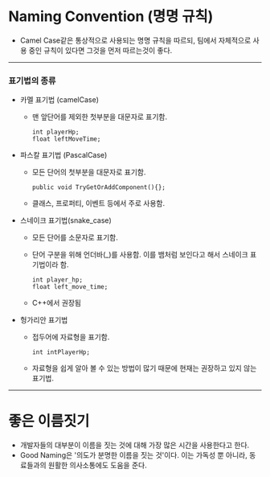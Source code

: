 Naming Convention (명명 규칙)
=====

+ Camel Case같은 통상적으로 사용되는 명명 규칙을 따르되, 팀에서 자체적으로 사용 중인 규칙이 있다면 그것을 먼저 따르는것이 좋다.

-----
### 표기법의 종류
+ 카멜 표기법 (camelCase)
  + 맨 앞단어를 제외한 첫부분을 대문자로 표기함.
  
        int playerHp;
        float leftMoveTime;
      
+ 파스칼 표기법 (PascalCase)
  + 모든 단어의 첫부분을 대문자로 표기함.
  
        public void TryGetOrAddComponent(){};
      
  + 클래스, 프로퍼티, 이벤트 등에서 주로 사용함.

+ 스네이크 표기법(snake_case)
  + 모든 단어를 소문자로 표기함.
  + 단어 구분을 위해 언더바(_)를 사용함. 이를 뱀처럼 보인다고 해서 스네이크 표기법이라 함.
  
        int player_hp;
        float left_move_time;
      
  + C++에서 권장됨
  
+ 헝가리안 표기법
  + 접두어에 자료형을 표기함.
    
        int intPlayerHp;
      
  + 자료형을 쉽게 알아 볼 수 있는 방법이 많기 때문에 현재는 권장하고 있지 않는 표기법.
-----
좋은 이름짓기
=====

+ 개발자들의 대부분이 이름을 짓는 것에 대해 가장 많은 시간을 사용한다고 한다.
+ Good Naming은 '의도가 분명한 이름을 짓는 것'이다. 이는 가독성 뿐 아니라, 동료들과의 원활한 의사소통에도 도움을 준다.

